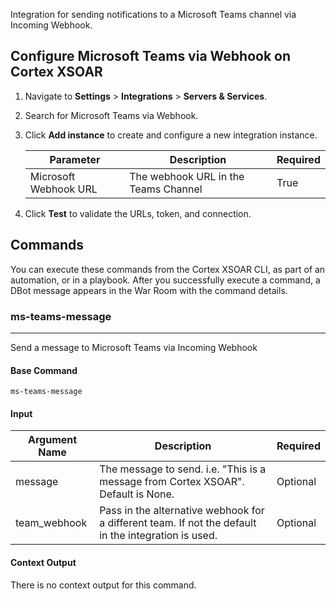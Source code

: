 Integration for sending notifications to a Microsoft Teams channel via Incoming Webhook. 
## Configure Microsoft Teams via Webhook on Cortex XSOAR

1. Navigate to **Settings** > **Integrations** > **Servers & Services**.
2. Search for Microsoft Teams via Webhook.
3. Click **Add instance** to create and configure a new integration instance.

    | **Parameter** | **Description** | **Required** |
    | --- | --- | --- |
    | Microsoft Webhook URL | The webhook URL in the Teams Channel | True |

4. Click **Test** to validate the URLs, token, and connection.
## Commands
You can execute these commands from the Cortex XSOAR CLI, as part of an automation, or in a playbook.
After you successfully execute a command, a DBot message appears in the War Room with the command details.
### ms-teams-message
***
Send a message to Microsoft Teams  via Incoming Webhook


#### Base Command

`ms-teams-message`
#### Input

| **Argument Name** | **Description** | **Required** |
| --- | --- | --- |
| message | The message to send.  i.e. "This is a message from Cortex XSOAR". Default is None. | Optional | 
| team_webhook | Pass in the alternative webhook for a different team.  If not the default in the integration is used. | Optional | 


#### Context Output

There is no context output for this command.